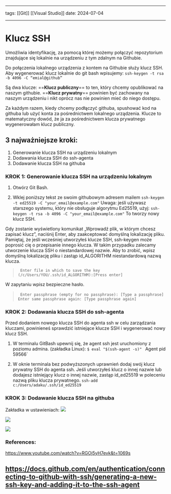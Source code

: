 
--- 
tags: [[Git]] [[Visual Studio]]
date: 2024-07-04

---
# Klucz SSH
Umożliwia identyfikację, za pomocą której możemy połączyć repozytorium znajdujące się lokalnie na urządzeniu z tym zdalnym na Githubie.

Do połączenia lokalnego urządzenia z kontem na Githubie służy klucz SSH. Aby wygenerować klucz lokalnie do git bash wpisujemy: `ssh-keygen -t rsa -b 4096 -C “emial@github”` 

Są dwa klucze:
==**Klucz publiczny**== to ten, który chcemy opublikować na naszym githubie.
==**Klucz prywatny**== powinien być zachowany na naszym urządzeniu i nikt oprócz nas nie powinien mieć do niego dostępu.

Za każdym razem, kiedy chcemy podłączyć githuba, spushować kod na githuba lub użyć konta za pośrednictwem lokalnego urządzenia. Klucze to matematyczny dowód, że ja za pośrednictwem klucza prywatnego wygenerowałam klucz publiczny.

## 3 najważniejsze kroki:
1. Generowanie klucza SSH na urządzeniu lokalnym
2. Dodawania klucza SSH do ssh-agenta
3. Dodawanie klucza SSH na githuba


### KROK 1:  Generowanie klucza SSH na urządzeniu lokalnym


1. Otwórz Git Bash.

2. Wklej poniższy tekst ze swoim githubowym adresem mailem 
	`ssh-keygen -t ed25519 -C "your_email@example.com"`
	Uwaga: jeśli używasz starszego systemu, który nie obsługuje algorytmu Ed25519, użyj:
	`ssh-keygen -t rsa -b 4096 -C "your_email@example.com"`
	To tworzy nowy klucz SSH.

Gdy zostanie wyświetlony komunikat „Wprowadź plik, w którym chcesz zapisać klucz”, naciśnij Enter, aby zaakceptować domyślną lokalizację pliku. Pamiętaj, że jeśli wcześniej utworzyłeś klucze SSH, ssh-keygen może poprosić cię o przepisanie innego klucza. W takim przypadku zalecamy utworzenie klucza SSH o niestandardowej nazwie. Aby to zrobić, wpisz domyślną lokalizację pliku i zastąp id_ALGORITHM niestandardową nazwą klucza.
>` Enter file in which to save the key (/c/Users/YOU/.ssh/id_ALGORITHM):[Press enter]`

W zapytaniu wpisz bezpieczne hasło. 
>` Enter passphrase (empty for no passphrase): [Type a passphrase]`
>` Enter same passphrase again: [Type passphrase again]`


### KROK 2:  Dodawania klucza SSH do ssh-agenta

Przed dodaniem nowego klucza SSH do agenta ssh w celu zarządzania kluczami, powinieneś sprawdzić istniejące klucze SSH i wygenerować nowy klucz SSH. 

1. W terminalu GitBash upewnij się, że agent ssh jest uruchomiony z poziomu admina. (zakładka Linux):
`$ eval "$(ssh-agent -s)"
` Agent pid 59566`

2. W oknie terminala bez podwyższonych uprawnień dodaj swój klucz prywatny SSH do agenta ssh. Jeśli utworzyłeś klucz o innej nazwie lub dodajesz istniejący klucz o innej nazwie, zastąp id_ed25519 w poleceniu nazwą pliku klucza prywatnego.
`ssh-add c:/Users/adaku/.ssh/id_ed25519`

### KROK 3:  Dodawanie klucza SSH na githuba
Zakładka w ustawieniach:
**![](https://lh7-us.googleusercontent.com/docsz/AD_4nXdRwK3412Ri9aLMumTXj2hdnf_GgGSVCH-8NkBnDBjsUcTTTilvfQ2zfYa-1y5uJBogC4D5O0M07XHXfcmQpo1WnrjUVWR5rvZP_C7MXYLxFj8FCjCRvGYy9YVE2zRvu5LeyCuq-EdSTtlpUxNPyaHd3Ss?key=D1idJOhe54BrrVYEtZdo4g)**

**![](https://lh7-us.googleusercontent.com/docsz/AD_4nXcDgdJxfJ1X3rECkSl7WNn3wFiRLAGRuP4fUxRph3Sv6bJAL037BBPgB3Sx5RYNcJFQxzNCQ0w4iNomSqatRbC-LSpu8X_G1OzGYAZOiFmGx4OKdPlFIkWpL65mMbQnGrIKWW4YZ4-b76iyl17DtK5Chid0?key=D1idJOhe54BrrVYEtZdo4g)**

**![](https://lh7-us.googleusercontent.com/docsz/AD_4nXfHAwrCX-FakXzGUWRGBcNBejRPwAvsuqvmIR4s3ZYpu-ZlzzyC7xxXbGScE0U19q6UjV7AFNR4BPc7UejJ39aMwDdT3czBdY0p8vnqZjIuomZ8SlfAw9vqOg2JLeLO7lK9rCmyjmdWFB8XJopK4CuBWQ4?key=D1idJOhe54BrrVYEtZdo4g)**
### References:
https://www.youtube.com/watch?v=RGOj5yH7evk&t=1069s

https://docs.github.com/en/authentication/connecting-to-github-with-ssh/generating-a-new-ssh-key-and-adding-it-to-the-ssh-agent 
---



